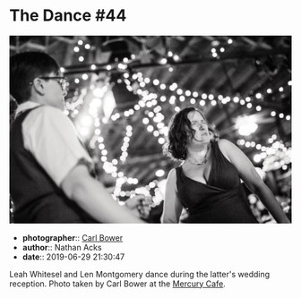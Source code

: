 # The Dance \#44

![Leah Whitesel and Len Montgomery dance](assets/2019-06-29-set-4-the-dance-44.webp)

* **photographer**:: [Carl Bower](https://carlbowerphotos.com)  
* **author**:: Nathan Acks  
* **date**:: 2019-06-29 21:30:47

Leah Whitesel and Len Montgomery dance during the latter's wedding reception. Photo taken by Carl Bower at the [Mercury Cafe](http://mercurycafe.com).
